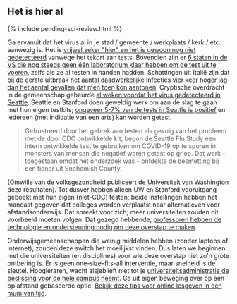 ## Het is hier al

{% include pending-sci-review.html %}

Ga ervanuit dat het virus al in je stad / gemeente / werkplaats / kerk / etc. aanwezig is. Het is [vrijwel zeker "hier" en het is gewoon nog niet gedetecteerd](https://twitter.com/balajis/status/1234879748083503105) vanwege het tekort aan tests. Bovendien zijn er [6 staten in de VS die nog steeds geen één laboratorium klaar hebben om de test uit te voeren](https://www.npr.org/sections/health-shots/2020/03/06/812833596/coronavirus-14-deaths-now-in-u-s-new-cases-in-maryland-colorado), zelfs als ze al testen in handen hadden. Schattingen uit Italië zijn dat bij de eerste uitbraak het aantal daadwerkelijke infecties [vier keer hoger lag dan het aantal gevallen dat men toen kon aantonen](https://twitter.com/AdamJKucharski/status/1236004937529798659). 
Cryptische overdracht in de gemeenschap gebeurde [al weken voordat het virus gedetecteerd in Seattle](https://twitter.com/trvrb/status/1236096904678633472). Seattle en Stanford doen geweldig werk om aan de slag te gaan met hun eigen testkits; [ongeveer 5-7% van de tests in Seattle is positief](https://twitter.com/UWVirology/status/1236017803162873856) en 
 iedereen (met indicatie van een arts) kan worden getest. 

 > Gefrustreerd door het gebrek aan testen als gevolg van het probleem met de door CDC ontwikkelde kit, begon de Seattle Flu Study een intern ontwikkelde test te gebruiken om COVID-19 op te sporen in monsters van mensen die negatief waren getest op griep. Dat werk - toegestaan omdat het onderzoek was - ontdekte de besmetting bij een tiener uit Snohomish County. 

(Omwille van de volksgezondheid publiceert de Universiteit van Washington deze resultaten). Tot dusver hebben alleen UW en Stanford vooruitgang geboekt met hun eigen (niet-CDC) testen; beide instellingen hebben het mandaat gegeven dat colleges worden verplaatst naar alternatieven voor afstandsonderwijs. 
Dat spreekt voor zich; meer universiteiten zouden dit voorbeeld moeten volgen. Dat gezegd hebbende, [professoren hebben de technologie en ondersteuning nodig om deze overstap te maken](https://twitter.com/ryanaboyd/status/1236009378295103488). 

Onderwijsgemeenschappen die weinig middelen hebben (zonder laptops of internet), zouden deze switch het moeilijkst vinden. Dus laten we beginnen met die universiteiten (en disciplines) voor wie deze overstap niet zo'n grote ontbering is. Er is geen one-size-fits-all interventie, maar snelheid is de sleutel. Hoogleraren, wacht alsjeblieft niet tot je [universiteitsadministratie de beslissing voor de hele campus neemt](https://www.insidehighered.com/news/2020/03/06/roundup-weeks-news-about-colleges-and-coronavirus?utm_content=buffera0fc5&utm_medium=social&utm_source=linkedin&utm_campaign=IHEbuffer). Ga uit eigen beweging over op een op afstand gebaseerde optie. [Bekijk deze tips voor online lesgeven in een mum van tijd](https://docs.google.com/document/d/1QR7IEgdisO6JtmELs07uUsSSu2Yox86GJY9wGV6mBjA/edit#). 
